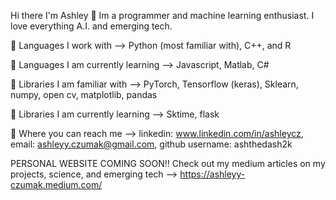 Hi there I'm Ashley 👋
Im a programmer and machine learning enthusiast. I love everything A.I. and emerging tech.

💫 Languages I work with --> Python (most familiar with), C++, and R

💫 Languages I am currently learning --> Javascript, Matlab, C#

💫 Libraries I am familiar with --> PyTorch, Tensorflow (keras), Sklearn, numpy, open cv, matplotlib, pandas

💫 Libraries I am currently learning --> Sktime, flask

💫 Where you can reach me --> linkedin: www.linkedin.com/in/ashleycz, email: ashleyy.czumak@gmail.com, github username: ashthedash2k

PERSONAL WEBSITE COMING SOON!!
Check out my medium articles on my projects, science, and emerging tech --> https://ashleyy-czumak.medium.com/
